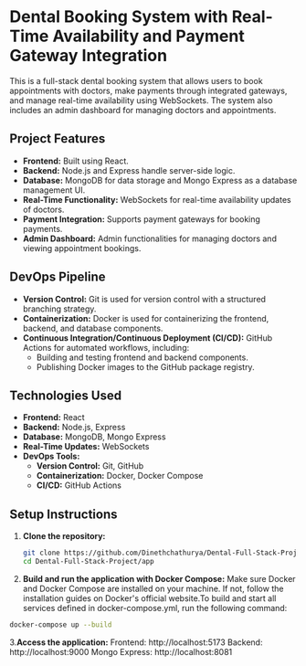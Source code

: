# Dental Booking System with Real-Time Availability and Payment Gateway Integration

This is a full-stack dental booking system that allows users to book appointments with doctors, make payments through integrated gateways, and manage real-time availability using WebSockets. The system also includes an admin dashboard for managing doctors and appointments.

## Project Features

- **Frontend:** Built using React.
- **Backend:** Node.js and Express handle server-side logic.
- **Database:** MongoDB for data storage and Mongo Express as a database management UI.
- **Real-Time Functionality:** WebSockets for real-time availability updates of doctors.
- **Payment Integration:** Supports payment gateways for booking payments.
- **Admin Dashboard:** Admin functionalities for managing doctors and viewing appointment bookings.

## DevOps Pipeline

- **Version Control:** Git is used for version control with a structured branching strategy.
- **Containerization:** Docker is used for containerizing the frontend, backend, and database components.
- **Continuous Integration/Continuous Deployment (CI/CD):** GitHub Actions for automated workflows, including:
  - Building and testing frontend and backend components.
  - Publishing Docker images to the GitHub package registry.

## Technologies Used

- **Frontend:** React
- **Backend:** Node.js, Express
- **Database:** MongoDB, Mongo Express
- **Real-Time Updates:** WebSockets
- **DevOps Tools:**
  - **Version Control:** Git, GitHub
  - **Containerization:** Docker, Docker Compose
  - **CI/CD:** GitHub Actions

## Setup Instructions

1. **Clone the repository:**
   ```bash
   git clone https://github.com/Dinethchathurya/Dental-Full-Stack-Project.git
   cd Dental-Full-Stack-Project/app
2. **Build and run the application with Docker Compose:**
  Make sure Docker and Docker Compose are installed on your machine. If not, follow the installation guides on Docker's official website.To build and start all services defined in docker-compose.yml, run the following command:
```bash
docker-compose up --build
```
3.**Access the application:**
Frontend: http://localhost:5173
Backend: http://localhost:9000
Mongo Express: http://localhost:8081


